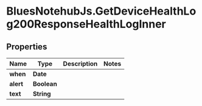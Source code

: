 # BluesNotehubJs.GetDeviceHealthLog200ResponseHealthLogInner

## Properties

Name | Type | Description | Notes
------------ | ------------- | ------------- | -------------
**when** | **Date** |  | 
**alert** | **Boolean** |  | 
**text** | **String** |  | 


